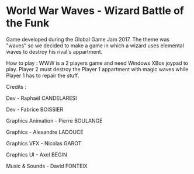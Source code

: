 # World War Waves - Wizard Battle of the Funk
Game developed during the Global Game Jam 2017. The theme was "waves" so we decided to make a game in which a wizard uses elemental waves to destroy his rival's appartment.

How to play : WWW is a 2 players game and need Windows XBox joypad to play. Player 2 must destroy the Player 1 appartment with magic waves while Player 1 has to repair the stuff.

Credits :

Dev - Raphaël CANDELARESI

Dev - Fabrice BOISSIER

Graphics Animation - Pierre BOULANGE

Graphics - Alexandre LADOUCE

Graphics VFX - Nicolas GAROT

Graphics UI - Axel BEGIN

Music & Sounds - David FONTEIX

